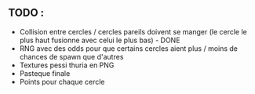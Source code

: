 ## TODO :
- Collision entre cercles / cercles pareils doivent se manger (le cercle le plus haut fusionne avec celui le plus bas) - DONE
- RNG avec des odds pour que certains cercles aient plus / moins de chances de spawn que d'autres
- Textures pessi thuria en PNG
- Pasteque finale
- Points pour chaque cercle
